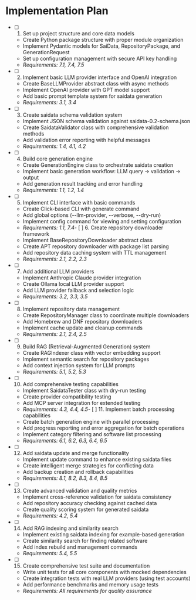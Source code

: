 # Implementation Plan

- [ ] 1. Set up project structure and core data models
  - Create Python package structure with proper module organization
  - Implement Pydantic models for SaiData, RepositoryPackage, and GenerationRequest
  - Set up configuration management with secure API key handling
  - _Requirements: 7.1, 7.4, 7.5_

- [ ] 2. Implement basic LLM provider interface and OpenAI integration
  - Create BaseLLMProvider abstract class with async methods
  - Implement OpenAI provider with GPT model support
  - Add basic prompt template system for saidata generation
  - _Requirements: 3.1, 3.4_

- [ ] 3. Create saidata schema validation system
  - Implement JSON schema validation against saidata-0.2-schema.json
  - Create SaidataValidator class with comprehensive validation methods
  - Add validation error reporting with helpful messages
  - _Requirements: 1.4, 4.1, 4.2_

- [ ] 4. Build core generation engine
  - Create GenerationEngine class to orchestrate saidata creation
  - Implement basic generation workflow: LLM query → validation → output
  - Add generation result tracking and error handling
  - _Requirements: 1.1, 1.2, 1.4_

- [ ] 5. Implement CLI interface with basic commands
  - Create Click-based CLI with generate command
  - Add global options (--llm-provider, --verbose, --dry-run)
  - Implement config command for viewing and setting configuration
  - _Requirements: 1.1, 7.4_- [ ] 6. 
Create repository downloader framework
  - Implement BaseRepositoryDownloader abstract class
  - Create APT repository downloader with package list parsing
  - Add repository data caching system with TTL management
  - _Requirements: 2.1, 2.2, 2.3_

- [ ] 7. Add additional LLM providers
  - Implement Anthropic Claude provider integration
  - Create Ollama local LLM provider support
  - Add LLM provider fallback and selection logic
  - _Requirements: 3.2, 3.3, 3.5_

- [ ] 8. Implement repository data management
  - Create RepositoryManager class to coordinate multiple downloaders
  - Add Homebrew and DNF repository downloaders
  - Implement cache update and cleanup commands
  - _Requirements: 2.1, 2.4, 2.5_

- [ ] 9. Build RAG (Retrieval-Augmented Generation) system
  - Create RAGIndexer class with vector embedding support
  - Implement semantic search for repository packages
  - Add context injection system for LLM prompts
  - _Requirements: 5.1, 5.2, 5.3_

- [ ] 10. Add comprehensive testing capabilities
  - Implement SaidataTester class with dry-run testing
  - Create provider compatibility testing
  - Add MCP server integration for extended testing
  - _Requirements: 4.3, 4.4, 4.5_-
 [ ] 11. Implement batch processing capabilities
  - Create batch generation engine with parallel processing
  - Add progress reporting and error aggregation for batch operations
  - Implement category filtering and software list processing
  - _Requirements: 6.1, 6.2, 6.3, 6.4, 6.5_

- [ ] 12. Add saidata update and merge functionality
  - Implement update command to enhance existing saidata files
  - Create intelligent merge strategies for conflicting data
  - Add backup creation and rollback capabilities
  - _Requirements: 8.1, 8.2, 8.3, 8.4, 8.5_

- [ ] 13. Create advanced validation and quality metrics
  - Implement cross-reference validation for saidata consistency
  - Add repository accuracy checking against cached data
  - Create quality scoring system for generated saidata
  - _Requirements: 4.2, 5.4_

- [ ] 14. Add RAG indexing and similarity search
  - Implement existing saidata indexing for example-based generation
  - Create similarity search for finding related software
  - Add index rebuild and management commands
  - _Requirements: 5.4, 5.5_

- [ ] 15. Create comprehensive test suite and documentation
  - Write unit tests for all core components with mocked dependencies
  - Create integration tests with real LLM providers (using test accounts)
  - Add performance benchmarks and memory usage tests
  - _Requirements: All requirements for quality assurance_